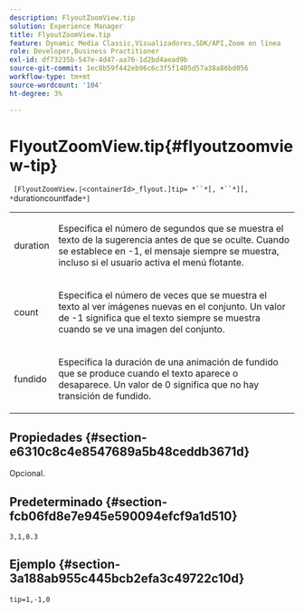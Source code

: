 ```yaml
---
description: FlyoutZoomView.tip
solution: Experience Manager
title: FlyoutZoomView.tip
feature: Dynamic Media Classic,Visualizadores,SDK/API,Zoom en línea
role: Developer,Business Practitioner
exl-id: df73235b-547e-4d47-aa76-1d2bd4aead9b
source-git-commit: 1ec8b59f442eb96c6c3f5f1405d57a38a86bd056
workflow-type: tm+mt
source-wordcount: '104'
ht-degree: 3%

---
```


# FlyoutZoomView.tip{#flyoutzoomview-tip}

` [FlyoutZoomView.|<containerId>_flyout.]tip= *``*[, *``*][, *`durationcountfade`*]`

<table id="table_3BA079B51B644219BB8E2A68A13A8D90"> 
 <tbody> 
  <tr> 
   <td colname="col1"> <p> <span class="codeph"> <span class="varname"> duration</span> </span> </p> </td> 
   <td colname="col2"> <p>Especifica el número de segundos que se muestra el texto de la sugerencia antes de que se oculte. Cuando se establece en <span class="codeph"> -1</span>, el mensaje siempre se muestra, incluso si el usuario activa el menú flotante. </p> </td> 
  </tr> 
  <tr> 
   <td colname="col1"> <p> <span class="codeph"> <span class="varname"> count</span> </span> </p> </td> 
   <td colname="col2"> <p>Especifica el número de veces que se muestra el texto al ver imágenes nuevas en el conjunto. Un valor de <span class="codeph"> -1</span> significa que el texto siempre se muestra cuando se ve una imagen del conjunto. </p> </td> 
  </tr> 
  <tr> 
   <td colname="col1"> <p> <span class="codeph"> <span class="varname"> fundido</span> </span> </p> </td> 
   <td colname="col2"> <p>Especifica la duración de una animación de fundido que se produce cuando el texto aparece o desaparece. Un valor de <span class="codeph"> 0</span> significa que no hay transición de fundido. </p> </td> 
  </tr> 
 </tbody> 
</table>

## Propiedades {#section-e6310c8c4e8547689a5b48ceddb3671d}

Opcional.

## Predeterminado {#section-fcb06fd8e7e945e590094efcf9a1d510}

`3,1,0.3`

## Ejemplo {#section-3a188ab955c445bcb2efa3c49722c10d}

`tip=1,-1,0`
